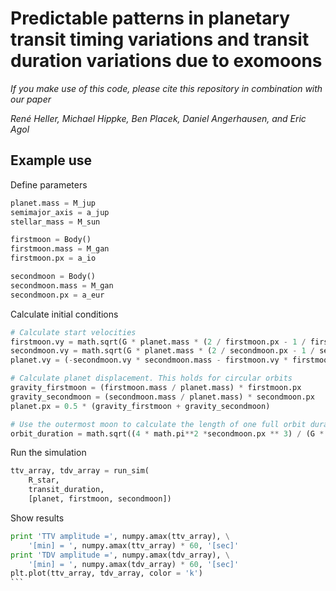 # Predictable patterns in planetary transit timing variations and transit duration variations due to exomoons

*If you make use of this code, please cite this repository in combination with our paper*

*René Heller, Michael Hippke, Ben Placek, Daniel Angerhausen, and Eric Agol*

## Example use

Define parameters
```python
planet.mass = M_jup
semimajor_axis = a_jup
stellar_mass = M_sun

firstmoon = Body()
firstmoon.mass = M_gan
firstmoon.px = a_io

secondmoon = Body()
secondmoon.mass = M_gan
secondmoon.px = a_eur
```

Calculate initial conditions
```python
# Calculate start velocities
firstmoon.vy = math.sqrt(G * planet.mass * (2 / firstmoon.px - 1 / firstmoon.px))
secondmoon.vy = math.sqrt(G * planet.mass * (2 / secondmoon.px - 1 / secondmoon.px))
planet.vy = (-secondmoon.vy * secondmoon.mass - firstmoon.vy * firstmoon.mass) / planet.mass

# Calculate planet displacement. This holds for circular orbits
gravity_firstmoon = (firstmoon.mass / planet.mass) * firstmoon.px
gravity_secondmoon = (secondmoon.mass / planet.mass) * secondmoon.px
planet.px = 0.5 * (gravity_firstmoon + gravity_secondmoon)

# Use the outermost moon to calculate the length of one full orbit duration
orbit_duration = math.sqrt((4 * math.pi**2 *secondmoon.px ** 3) / (G * (secondmoon.mass + planet.mass))) 
```

Run the simulation
```python
ttv_array, tdv_array = run_sim(
    R_star, 
    transit_duration, 
    [planet, firstmoon, secondmoon])
```    

Show results
````python
print 'TTV amplitude =', numpy.amax(ttv_array), \
    '[min] = ', numpy.amax(ttv_array) * 60, '[sec]'
print 'TDV amplitude =', numpy.amax(tdv_array), \
    '[min] = ', numpy.amax(tdv_array) * 60, '[sec]'
plt.plot(ttv_array, tdv_array, color = 'k')
```
